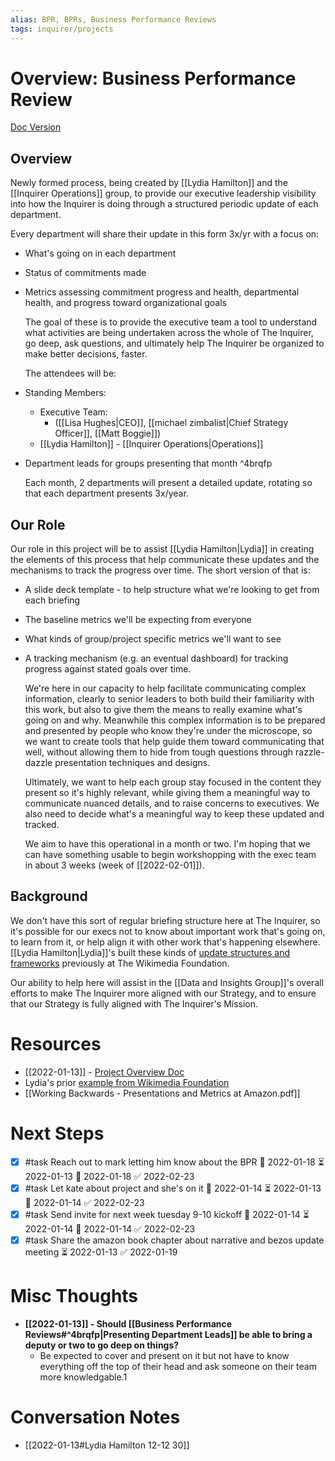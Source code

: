 ```yaml
---
alias: BPR, BPRs, Business Performance Reviews
tags: inquirer/projects
---
```


# Overview: Business Performance Review
[Doc Version](https://docs.google.com/document/d/1ixWMSY8Q2LDX2AeC83am5x5J1AqAm6pvj82ta3fEVF8/edit#)
## Overview
Newly formed process, being created by [[Lydia Hamilton]] and the [[Inquirer Operations]] group, to provide our executive leadership visibility into how the Inquirer is doing through a structured periodic update of each department.

Every department will share their update in this form 3x/yr with a focus on:
- What's going on in each department
- Status of commitments made
- Metrics assessing commitment progress and health, departmental health, and progress toward organizational goals
  
  The goal of these is to provide the executive team a tool to understand what activities are being undertaken across the whole of The Inquirer, go deep, ask questions, and ultimately help The Inquirer be organized to make better decisions, faster.
  
  The attendees will be:
- Standing Members:
	- Executive Team:
		- ([[Lisa Hughes|CEO]], [[michael zimbalist|Chief Strategy Officer]], [[Matt Boggie]])
	- [[Lydia Hamilton]] - [[Inquirer Operations|Operations]]
- Department leads for groups presenting that month ^4brqfp
  
  Each month, 2 departments will present a detailed update, rotating so that each department presents 3x/year.
## Our Role
Our role in this project will be to assist [[Lydia Hamilton|Lydia]] in creating the elements of this process that help communicate these updates and the mechanisms to track the progress over time. The short version of that is:
- A slide deck template - to help structure what we're looking to get from each briefing
- The baseline metrics we'll be expecting from everyone
- What kinds of group/project specific metrics we'll want to see
- A tracking mechanism (e.g. an eventual dashboard) for tracking progress against stated goals over time.
  
  We're here in our capacity to help facilitate communicating complex information, clearly to senior leaders to both build their familiarity with this work, but also to give them the means to really examine what's going on and why. Meanwhile this complex information is to be prepared and presented by people who know they're under the microscope, so we want to create tools that help guide them toward communicating that well, without allowing them to hide from tough questions through razzle-dazzle presentation techniques and designs.
  
  Ultimately, we want to help each group stay focused in the content they present so it's highly relevant, while giving them a meaningful way to communicate nuanced details, and to raise concerns to executives. We also need to decide what's a meaningful way to keep these updated and tracked.
  
  We aim to have this operational in a month or two. I'm hoping that we can have something usable to begin workshopping with the exec team in about 3 weeks (week of [[2022-02-01]]).
## Background
We don't have this sort of regular briefing structure here at The Inquirer, so it's possible for our execs not to know about important work that's going on, to learn from it, or help align it with other work that's happening elsewhere. [[Lydia Hamilton|Lydia]]'s built these kinds of [update structures and frameworks](https://meta.wikimedia.org/wiki/Wikimedia_Foundation_Annual_Plan/Tuning_sessions) previously at The Wikimedia Foundation.

Our ability to help here will assist in the [[Data and Insights Group]]'s overall efforts to make The Inquirer more aligned with our Strategy, and to ensure that our Strategy is fully aligned with The Inquirer's Mission.
# Resources
- [[2022-01-13]] - [Project Overview Doc](https://docs.google.com/document/d/1ixWMSY8Q2LDX2AeC83am5x5J1AqAm6pvj82ta3fEVF8/edit#)
- Lydia's prior [example from Wikimedia Foundation](https://meta.wikimedia.org/wiki/Wikimedia_Foundation_Annual_Plan/Tuning_sessions)
- [[Working Backwards - Presentations and Metrics at Amazon.pdf]]
# Next Steps
- [x] #task Reach out to mark letting him know about the BPR 🛫 2022-01-18 ⏳ 2022-01-13 📅 2022-01-18 ✅ 2022-02-23
- [x] #task Let kate about project and she's on it 🛫 2022-01-14 ⏳ 2022-01-13 📅 2022-01-14 ✅ 2022-02-23
- [x] #task Send invite for next week tuesday 9-10 kickoff 🛫 2022-01-14 ⏳ 2022-01-14 📅 2022-01-14 ✅ 2022-02-23
- [x] #task Share the amazon book chapter about narrative and bezos update meeting ⏳ 2022-01-13 ✅ 2022-01-19
# Misc Thoughts
- **[[2022-01-13]] - Should [[Business Performance Reviews#^4brqfp|Presenting Department Leads]] be able to bring a deputy or two to go deep on things?**
	- Be expected to cover and present on it but not have to know everything off the top of their head and ask someone on their team more knowledgable.1
# Conversation Notes
- [[2022-01-13#Lydia Hamilton 12-12 30]]